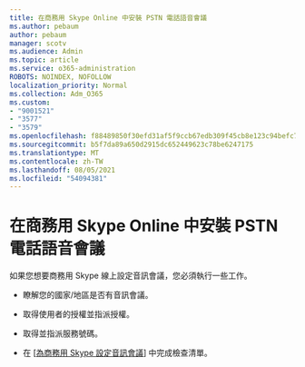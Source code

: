 ```yaml
---
title: 在商務用 Skype Online 中安裝 PSTN 電話語音會議
ms.author: pebaum
author: pebaum
manager: scotv
ms.audience: Admin
ms.topic: article
ms.service: o365-administration
ROBOTS: NOINDEX, NOFOLLOW
localization_priority: Normal
ms.collection: Adm_O365
ms.custom:
- "9001521"
- "3577"
- "3579"
ms.openlocfilehash: f88489850f30efd31af5f9ccb67edb309f45cb8e123c94befc70fdd72ee98450
ms.sourcegitcommit: b5f7da89a650d2915dc652449623c78be6247175
ms.translationtype: MT
ms.contentlocale: zh-TW
ms.lasthandoff: 08/05/2021
ms.locfileid: "54094381"
---
```

# <a name="setup-pstn-dial-in-audio-conferencing-in-skype-for-business-online"></a>在商務用 Skype Online 中安裝 PSTN 電話語音會議

如果您想要商務用 Skype 線上設定音訊會議，您必須執行一些工作。 

- 瞭解您的國家/地區是否有音訊會議。

- 取得使用者的授權並指派授權。

- 取得並指派服務號碼。

- 在 [[為商務用 Skype 設定音訊會議](https://docs.microsoft.com/SkypeForBusiness/audio-conferencing-in-office-365/set-up-audio-conferencing)] 中完成檢查清單。
